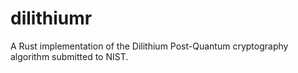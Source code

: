 # dilithiumr
A Rust implementation of the Dilithium Post-Quantum cryptography algorithm submitted to NIST.
